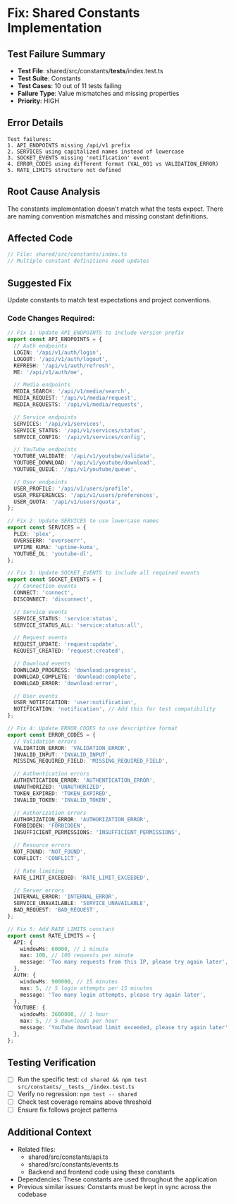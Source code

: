 # Fix: Shared Constants Implementation

## Test Failure Summary

- **Test File**: shared/src/constants/**tests**/index.test.ts
- **Test Suite**: Constants
- **Test Cases**: 10 out of 11 tests failing
- **Failure Type**: Value mismatches and missing properties
- **Priority**: HIGH

## Error Details

```
Test failures:
1. API_ENDPOINTS missing /api/v1 prefix
2. SERVICES using capitalized names instead of lowercase
3. SOCKET_EVENTS missing 'notification' event
4. ERROR_CODES using different format (VAL_001 vs VALIDATION_ERROR)
5. RATE_LIMITS structure not defined
```

## Root Cause Analysis

The constants implementation doesn't match what the tests expect. There are naming convention mismatches and missing constant definitions.

## Affected Code

```typescript
// File: shared/src/constants/index.ts
// Multiple constant definitions need updates
```

## Suggested Fix

Update constants to match test expectations and project conventions.

### Code Changes Required:

```typescript
// Fix 1: Update API_ENDPOINTS to include version prefix
export const API_ENDPOINTS = {
  // Auth endpoints
  LOGIN: '/api/v1/auth/login',
  LOGOUT: '/api/v1/auth/logout',
  REFRESH: '/api/v1/auth/refresh',
  ME: '/api/v1/auth/me',

  // Media endpoints
  MEDIA_SEARCH: '/api/v1/media/search',
  MEDIA_REQUEST: '/api/v1/media/request',
  MEDIA_REQUESTS: '/api/v1/media/requests',

  // Service endpoints
  SERVICES: '/api/v1/services',
  SERVICE_STATUS: '/api/v1/services/status',
  SERVICE_CONFIG: '/api/v1/services/config',

  // YouTube endpoints
  YOUTUBE_VALIDATE: '/api/v1/youtube/validate',
  YOUTUBE_DOWNLOAD: '/api/v1/youtube/download',
  YOUTUBE_QUEUE: '/api/v1/youtube/queue',

  // User endpoints
  USER_PROFILE: '/api/v1/users/profile',
  USER_PREFERENCES: '/api/v1/users/preferences',
  USER_QUOTA: '/api/v1/users/quota',
};

// Fix 2: Update SERVICES to use lowercase names
export const SERVICES = {
  PLEX: 'plex',
  OVERSEERR: 'overseerr',
  UPTIME_KUMA: 'uptime-kuma',
  YOUTUBE_DL: 'youtube-dl',
};

// Fix 3: Update SOCKET_EVENTS to include all required events
export const SOCKET_EVENTS = {
  // Connection events
  CONNECT: 'connect',
  DISCONNECT: 'disconnect',

  // Service events
  SERVICE_STATUS: 'service:status',
  SERVICE_STATUS_ALL: 'service:status:all',

  // Request events
  REQUEST_UPDATE: 'request:update',
  REQUEST_CREATED: 'request:created',

  // Download events
  DOWNLOAD_PROGRESS: 'download:progress',
  DOWNLOAD_COMPLETE: 'download:complete',
  DOWNLOAD_ERROR: 'download:error',

  // User events
  USER_NOTIFICATION: 'user:notification',
  NOTIFICATION: 'notification', // Add this for test compatibility
};

// Fix 4: Update ERROR_CODES to use descriptive format
export const ERROR_CODES = {
  // Validation errors
  VALIDATION_ERROR: 'VALIDATION_ERROR',
  INVALID_INPUT: 'INVALID_INPUT',
  MISSING_REQUIRED_FIELD: 'MISSING_REQUIRED_FIELD',

  // Authentication errors
  AUTHENTICATION_ERROR: 'AUTHENTICATION_ERROR',
  UNAUTHORIZED: 'UNAUTHORIZED',
  TOKEN_EXPIRED: 'TOKEN_EXPIRED',
  INVALID_TOKEN: 'INVALID_TOKEN',

  // Authorization errors
  AUTHORIZATION_ERROR: 'AUTHORIZATION_ERROR',
  FORBIDDEN: 'FORBIDDEN',
  INSUFFICIENT_PERMISSIONS: 'INSUFFICIENT_PERMISSIONS',

  // Resource errors
  NOT_FOUND: 'NOT_FOUND',
  CONFLICT: 'CONFLICT',

  // Rate limiting
  RATE_LIMIT_EXCEEDED: 'RATE_LIMIT_EXCEEDED',

  // Server errors
  INTERNAL_ERROR: 'INTERNAL_ERROR',
  SERVICE_UNAVAILABLE: 'SERVICE_UNAVAILABLE',
  BAD_REQUEST: 'BAD_REQUEST',
};

// Fix 5: Add RATE_LIMITS constant
export const RATE_LIMITS = {
  API: {
    windowMs: 60000, // 1 minute
    max: 100, // 100 requests per minute
    message: 'Too many requests from this IP, please try again later',
  },
  AUTH: {
    windowMs: 900000, // 15 minutes
    max: 5, // 5 login attempts per 15 minutes
    message: 'Too many login attempts, please try again later',
  },
  YOUTUBE: {
    windowMs: 3600000, // 1 hour
    max: 5, // 5 downloads per hour
    message: 'YouTube download limit exceeded, please try again later',
  },
};
```

## Testing Verification

- [ ] Run the specific test: `cd shared && npm test src/constants/__tests__/index.test.ts`
- [ ] Verify no regression: `npm test -- shared`
- [ ] Check test coverage remains above threshold
- [ ] Ensure fix follows project patterns

## Additional Context

- Related files:
  - shared/src/constants/api.ts
  - shared/src/constants/events.ts
  - Backend and frontend code using these constants
- Dependencies: These constants are used throughout the application
- Previous similar issues: Constants must be kept in sync across the codebase
